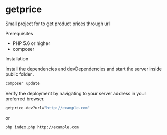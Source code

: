 # getprice
Small project for to get product prices through url

Prerequisites

  - PHP 5.6 or higher
  - composer
  
  
Installation

Install the dependencies and devDependencies and start the server inside public folder .

```sh
composer update
```

Verify the deployment by navigating to your server address in your preferred browser.

```sh
getprice.dev?url="http://example.com"
```

or 

```sh
php index.php http://example.com
```
